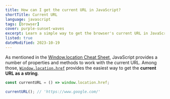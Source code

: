 ```yaml
---
title: How can I get the current URL in JavaScript?
shortTitle: Current URL
language: javascript
tags: [browser]
cover: purple-sunset-waves
excerpt: Learn a simple way to get the browser's current URL in JavaScript.
listed: true
dateModified: 2023-10-19
---
```


As mentioned in the [Window.location Cheat Sheet](/js/s/window-location-cheatsheet), JavaScript provides a number of properties and methods to work with the current URL. Among those, [`Window.location.href`](/js/s/window-location-cheatsheet/#window-location-href) provides the easiest way to get the **current URL as a string**.

```js
const currentURL = () => window.location.href;

currentURL(); // 'https://www.google.com/'
```
